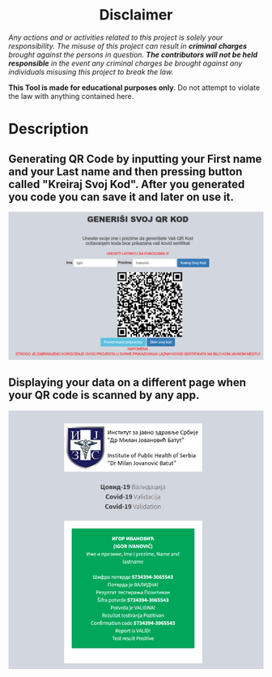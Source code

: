 <h1 align="center">Disclaimer</h1>

<i>Any actions and or activities related to this project is solely your responsibility. The misuse of this project can result in <b>criminal charges</b> brought against the persons in question. <b>The contributors will not be held responsible</b> in the event any criminal charges be brought against any individuals misusing this project to break the law. </i>

<b>This Tool is made for educational purposes only</b>. Do not attempt to violate the law with anything contained here.

# Description

## Generating QR Code by inputting your First name and your Last name and then pressing button called "Kreiraj Svoj Kod". After you generated you code you can save it and later on use it.
<img src="Desc/Generator.png">

## Displaying your data on a different page when your QR code is scanned by any app.
<img src="Desc/Validacija.png">
